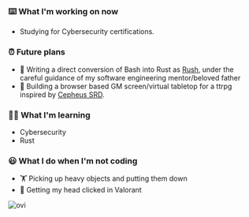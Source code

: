 ### ⌨️ What I'm working on now
  - Studying for Cybersecurity certifications.

### ⏰ Future plans
  - 🦀 Writing a direct conversion of Bash into Rust as [Rush](https://github.com/kalebskeithley/rush), under the careful guidance of my software engineering mentor/beloved father
  - 👾 Building a browser based GM screen/virtual tabletop for a ttrpg inspired by [Cepheus SRD](https://www.orffenspace.com/cepheus-srd/).

### 👨‍🎓 What I'm learning
  - Cybersecurity
  - Rust

### 😃 What I do when I'm not coding
  - 🏋️ Picking up heavy objects and putting them down
  - 🤡 Getting my head clicked in Valorant

<img src="https://github-readme-stats.vercel.app/api/top-langs?username=Raeki&show_icons=true&locale=en&langs_count=10&layout=compact&theme=dark" alt="ovi" /> 

<!---
[![Raeki's LeetCode stats](https://leetcode-stats-six.vercel.app/api?username=Raeki)](https://github.com/Raeki/Raeki/README)
-->
